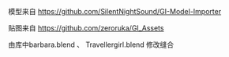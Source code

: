 模型来自 https://github.com/SilentNightSound/GI-Model-Importer

贴图来自 https://github.com/zeroruka/GI_Assets

由库中barbara.blend 、 Travellergirl.blend 修改缝合
